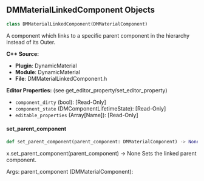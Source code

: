 ## DMMaterialLinkedComponent Objects

```python
class DMMaterialLinkedComponent(DMMaterialComponent)
```

A component which links to a specific parent component in the hierarchy instead of its Outer.

**C++ Source:**

- **Plugin**: DynamicMaterial
- **Module**: DynamicMaterial
- **File**: DMMaterialLinkedComponent.h

**Editor Properties:** (see get_editor_property/set_editor_property)

- ``component_dirty`` (bool):  [Read-Only]
- ``component_state`` (DMComponentLifetimeState):  [Read-Only]
- ``editable_properties`` (Array[Name]):  [Read-Only]

<a id="unreal.DMMaterialLinkedComponent.set_parent_component"></a>

#### set_parent_component

```python
def set_parent_component(parent_component: DMMaterialComponent) -> None
```

x.set_parent_component(parent_component) -> None
Sets the linked parent component.

Args:
    parent_component (DMMaterialComponent):

<a id="unreal.DMMaterialValue"></a>